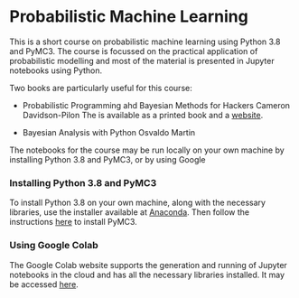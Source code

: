 # Probabilistic Machine Learning

This is a short course on probabilistic machine learning using Python 3.8 and PyMC3. The course is focussed on the practical application of probabilistic modelling and most of the material is presented in Jupyter notebooks using Python.

Two books are particularly useful for this course:

* Probabilistic Programming ahd Bayesian Methods for Hackers
Cameron Davidson-Pilon
The is available as a printed book and a [website](https://camdavidsonpilon.github.io/Probabilistic-Programming-and-Bayesian-Methods-for-Hackers/).

* Bayesian Analysis with Python
Osvaldo Martin

The notebooks for the course may be run locally on your own machine by installing Python 3.8 and PyMC3, or by using Google

### Installing Python 3.8 and PyMC3

To install Python 3.8 on your own machine, along with the necessary libraries, use the installer available at [Anaconda](https://www.anaconda.com/products/individual). Then follow the instructions [here](https://docs.pymc.io) to install PyMC3.

### Using Google Colab

The Google Colab website supports the generation and running of Jupyter notebooks in the cloud and has all the necessary libraries installed. It may be accessed [here](https://colab.research.google.com/).